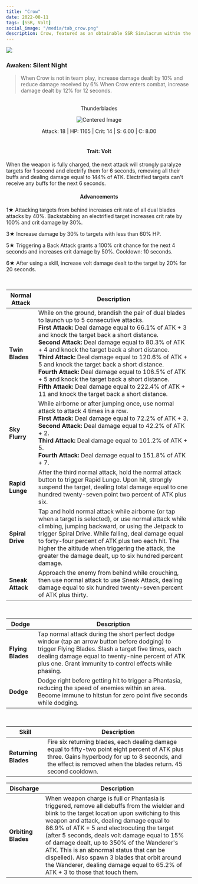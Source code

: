 ```yaml
---
title: "Crow"
date: 2022-08-11
tags: [SSR, Volt]
social_image: "/media/tab_crow.png"
description: Crow, featured as an obtainable SSR Simulacrum within the simulacrum system, associated with the weapon Thunderblades.
---
```


![](https://i.postimg.cc/fbLGFhZ2/Simulacrum-Crow-Awaken.webp)

### Awaken: Silent Night

> When Crow is not in team play, increase damage dealt by 10% and reduce damage received by 6% When Crow enters combat, increase damage dealt by 12% for 12 seconds.

</br>

<center>Thunderblades</center>
<p align="center">
<img src="https://i.postimg.cc/g0JXrrqY/Icon-Weapon-Thunderblades.webp" alt="Centered Image">
</p>
<center>
Attack: 18 | HP: 1165 | Crit: 14 | S: 6.00 | C: 8.00
</center>

</br>

<h4 style="text-align: center;"> Trait: Volt</h4>

When the weapon is fully charged, the next attack will strongly paralyze targets for 1 second and electrify them for 6 seconds, removing all their buffs and dealing damage equal to 144% of ATK. Electrified targets can't receive any buffs for the next 6 seconds.

<h4 style="text-align: center;"> Advancements </h4>

1★ Attacking targets from behind increases crit rate of all dual blades attacks by 40%. Backstabbing an electrified target increases crit rate by 100% and crit damage by 30%.

3★ Increase damage by 30% to targets with less than 60% HP.

5★ Triggering a Back Attack grants a 100% crit chance for the next 4 seconds and increases crit damage by 50%. Cooldown: 10 seconds.

6★ After using a skill, increase volt damage dealt to the target by 20% for 20 seconds.

</br>

| Normal Attack    | Description                                                                                                                                                                                                                                                                                                                                                                                                                                                                                                                                                                                                                                          |
| ---------------- | ---------------------------------------------------------------------------------------------------------------------------------------------------------------------------------------------------------------------------------------------------------------------------------------------------------------------------------------------------------------------------------------------------------------------------------------------------------------------------------------------------------------------------------------------------------------------------------------------------------------------------------------------------- |
| **Twin Blades**  | While on the ground, brandish the pair of dual blades to launch up to 5 consecutive attacks. </br> **First Attack:** Deal damage equal to 66.1% of ATK + 3 and knock the target back a short distance. </br> **Second Attack:** Deal damage equal to 80.3% of ATK + 4 and knock the target back a short distance. </br> **Third Attack:** Deal damage equal to 120.6% of ATK + 5 and knock the target back a short distance. </br> **Fourth Attack:** Deal damage equal to 106.5% of ATK + 5 and knock the target back a short distance. </br> **Fifth Attack:** Deal damage equal to 222.4% of ATK + 11 and knock the target back a short distance. |
| **Sky Flurry**   | While airborne or after jumping once, use normal attack to attack 4 times in a row. </br> **First Attack:** Deal damage equal to 72.2% of ATK + 3. </br> **Second Attack:** Deal damage equal to 42.2% of ATK + 2. </br> **Third Attack:** Deal damage equal to 101.2% of ATK + 5. </br> **Fourth Attack:** Deal damage equal to 151.8% of ATK + 7.                                                                                                                                                                                                                                                                                                  |
| **Rapid Lunge**  | After the third normal attack, hold the normal attack button to trigger Rapid Lunge. Upon hit, strongly suspend the target, dealing total damage equal to one hundred twenty-seven point two percent of ATK plus six.                                                                                                                                                                                                                                                                                                                                                                                                                                |
| **Spiral Drive** | Tap and hold normal attack while airborne (or tap when a target is selected), or use normal attack while climbing, jumping backward, or using the Jetpack to trigger Spiral Drive. While falling, deal damage equal to forty-four percent of ATK plus two each hit. The higher the altitude when triggering the attack, the greater the damage dealt, up to six hundred percent damage.                                                                                                                                                                                                                                                              |
| **Sneak Attack** | Approach the enemy from behind while crouching, then use normal attack to use Sneak Attack, dealing damage equal to six hundred twenty-seven percent of ATK plus thirty.                                                                                                                                                                                                                                                                                                                                                                                                                                                                             |

</br>

| Dodge             | Description                                                                                                                                                                                                                                                          |
| ----------------- | -------------------------------------------------------------------------------------------------------------------------------------------------------------------------------------------------------------------------------------------------------------------- |
| **Flying Blades** | Tap normal attack during the short perfect dodge window (tap an arrow button before dodging) to trigger Flying Blades. Slash a target five times, each dealing damage equal to twenty-nine percent of ATK plus one. Grant immunity to control effects while phasing. |
| **Dodge**         | Dodge right before getting hit to trigger a Phantasia, reducing the speed of enemies within an area. Become immune to hitstun for zero point five seconds while dodging.                                                                                             |

</br>

| Skill                | Description                                                                                                                                                                                                         |
| -------------------- | ------------------------------------------------------------------------------------------------------------------------------------------------------------------------------------------------------------------- |
| **Returning Blades** | Fire six returning blades, each dealing damage equal to fifty-two point eight percent of ATK plus three. Gains hyperbody for up to 8 seconds, and the effect is removed when the blades return. 45 second cooldown. |

| Discharge           | Description                                                                                                                                                                                                                                                                                                                                                                                                                                                                                                              |
| ------------------- | ------------------------------------------------------------------------------------------------------------------------------------------------------------------------------------------------------------------------------------------------------------------------------------------------------------------------------------------------------------------------------------------------------------------------------------------------------------------------------------------------------------------------ |
| **Orbiting Blades** | When weapon charge is full or Phantasia is triggered, remove all debuffs from the wielder and blink to the target location upon switching to this weapon and attack, dealing damage equal to 86.9% of ATK + 5 and electrocuting the target (after 5 seconds, deals volt damage equal to 15% of damage dealt, up to 350% of the Wanderer's ATK. This is an abnormal status that can be dispelled). Also spawn 3 blades that orbit around the Wanderer, dealing damage equal to 65.2% of ATK + 3 to those that touch them. |

